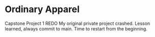 # Ordinary Apparel
 Capstone Project 1 REDO 
 My original private project crashed. Lesson learned, always commit to main. Time to restart from the beginning.
